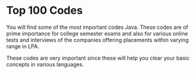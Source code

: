 # Top 100 Codes

You will find some of the most important codes Java. These codes are of prime importance for college semester exams and also for various online tests and interviews of the companies offering placements within varying range in LPA.

These codes are very important since these will help you clear your basic concepts in various languages.
